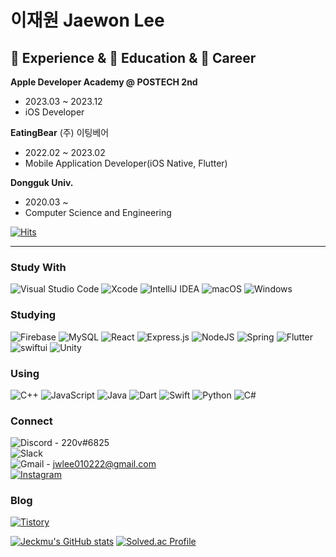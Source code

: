 # 이재원 Jaewon Lee
  
  
## 🌱 Experience & 📖 Education & 💼 Career
**Apple Developer Academy @ POSTECH 2nd**
- 2023.03 ~ 2023.12
- iOS Developer
  
**EatingBear**
(주) 이팅베어
- 2022.02 ~ 2023.02
- Mobile Application Developer(iOS Native, Flutter)

**Dongguk Univ.**
- 2020.03 ~
- Computer Science and Engineering

  
[![Hits](https://hits.seeyoufarm.com/api/count/incr/badge.svg?url=https%3A%2F%2Fgithub.com%2F220v-K&count_bg=%23FFB7BF&title_bg=%2361605A&icon=apachespark.svg&icon_color=%23ECECEC&title=NTMU%21&edge_flat=false)](https://hits.seeyoufarm.com)  

---

### Study With
![Visual Studio Code](https://img.shields.io/badge/Visual%20Studio%20Code-0078d7.svg?style=for-the-badge&logo=visual-studio-code&logoColor=white)
![Xcode](https://img.shields.io/badge/Xcode-007ACC?style=for-the-badge&logo=Xcode&logoColor=white)
![IntelliJ IDEA](https://img.shields.io/badge/IntelliJIDEA-000000.svg?style=for-the-badge&logo=intellij-idea&logoColor=white)
![macOS](https://img.shields.io/badge/mac%20os-000000?style=for-the-badge&logo=macos&logoColor=F0F0F0)
![Windows](https://img.shields.io/badge/Windows-0078D6?style=for-the-badge&logo=windows&logoColor=white)

### Studying
![Firebase](https://img.shields.io/badge/firebase-%23039BE5.svg?style=for-the-badge&logo=firebase)
![MySQL](https://img.shields.io/badge/mysql-%2300f.svg?style=for-the-badge&logo=mysql&logoColor=white)
![React](https://img.shields.io/badge/react-%2320232a.svg?style=for-the-badge&logo=react&logoColor=%2361DAFB)
![Express.js](https://img.shields.io/badge/express.js-%23404d59.svg?style=for-the-badge&logo=express&logoColor=%2361DAFB)
![NodeJS](https://img.shields.io/badge/node.js-6DA55F?style=for-the-badge&logo=node.js&logoColor=white)
![Spring](https://img.shields.io/badge/spring-%236DB33F.svg?style=for-the-badge&logo=spring&logoColor=white)
![Flutter](https://img.shields.io/badge/Flutter-%2302569B.svg?style=for-the-badge&logo=Flutter&logoColor=white)
![swiftui](https://img.shields.io/badge/SwiftUI-2D2E83?&amp;style=for-the-badge&amp;logo=Swift&amp;logoColor=white)
![Unity](https://img.shields.io/badge/unity-%23000000.svg?style=for-the-badge&logo=unity&logoColor=white)

### Using
![C++](https://img.shields.io/badge/c++-%2300599C.svg?style=for-the-badge&logo=c%2B%2B&logoColor=white)
![JavaScript](https://img.shields.io/badge/javascript-%23323330.svg?style=for-the-badge&logo=javascript&logoColor=%23F7DF1E)
![Java](https://img.shields.io/badge/java-%23ED8B00.svg?style=for-the-badge&logo=java&logoColor=white)
![Dart](https://img.shields.io/badge/dart-%230175C2.svg?style=for-the-badge&logo=dart&logoColor=white)
![Swift](https://img.shields.io/badge/swift-F54A2A?style=for-the-badge&logo=swift&logoColor=white)
![Python](https://img.shields.io/badge/python-3670A0?style=for-the-badge&logo=python&logoColor=ffdd54)
![C#](https://img.shields.io/badge/c%23-%23239120.svg?style=for-the-badge&logo=c-sharp&logoColor=white)

### Connect
![Discord](https://img.shields.io/badge/%3CServer%3E-%237289DA.svg?style=for-the-badge&logo=discord&logoColor=white) - 220v#6825  
![Slack](https://img.shields.io/badge/Slack-4A154B?style=for-the-badge&logo=slack&logoColor=white)  
![Gmail](https://img.shields.io/badge/Gmail-D14836?style=for-the-badge&logo=gmail&logoColor=white) - jwlee010222@gmail.com  
[![Instagram](https://img.shields.io/badge/Instagram-%23E4405F.svg?style=for-the-badge&logo=Instagram&logoColor=white)](https://www.instagram.com/jeck_mu/)  
  
### Blog
[![Tistory](https://img.shields.io/badge/Tistory-000000?style=for-the-badge&logoColor=white)](https://wondev.tistory.com/)
  

[![Jeckmu's GitHub stats](https://github-readme-stats.vercel.app/api?username=220v-K)](https://github.com/anuraghazra/github-readme-stats)
[![Solved.ac Profile](http://mazassumnida.wtf/api/v2/generate_badge?boj=220v)](https://solved.ac/220v/)

